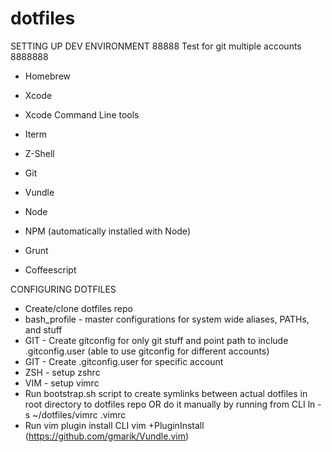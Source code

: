 dotfiles
========
SETTING UP DEV ENVIRONMENT
88888   Test for git multiple accounts 8888888

* Homebrew
* Xcode
* Xcode Command Line tools

* Iterm
* Z-Shell

* Git
* Vundle

* Node
* NPM (automatically installed with Node)
* Grunt
* Coffeescript

CONFIGURING DOTFILES

* Create/clone dotfiles repo
* bash_profile - master configurations for system wide aliases, PATHs, and stuff
* GIT - Create gitconfig for only git stuff and point path to include .gitconfig.user (able to use gitconfig for different accounts)
* GIT - Create .gitconfig.user for specific account
* ZSH - setup zshrc
* VIM - setup vimrc
* Run bootstrap.sh script to create symlinks between actual dotfiles in root directory to dotfiles repo OR do it manually by running from CLI ln -s ~/dotfiles/vimrc .vimrc
* Run vim plugin install CLI vim +PluginInstall (https://github.com/gmarik/Vundle.vim)

